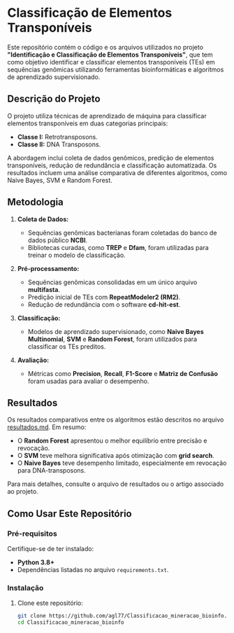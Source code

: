 # Classificação de Elementos Transponíveis  

Este repositório contém o código e os arquivos utilizados no projeto **"Identificação e Classificação de Elementos Transponíveis"**, que tem como objetivo identificar e classificar elementos transponíveis (TEs) em sequências genômicas utilizando ferramentas bioinformáticas e algoritmos de aprendizado supervisionado.

## **Descrição do Projeto**  
O projeto utiliza técnicas de aprendizado de máquina para classificar elementos transponíveis em duas categorias principais:  
- **Classe I:** Retrotransposons.  
- **Classe II:** DNA Transposons.  

A abordagem inclui coleta de dados genômicos, predição de elementos transponíveis, redução de redundância e classificação automatizada. Os resultados incluem uma análise comparativa de diferentes algoritmos, como Naive Bayes, SVM e Random Forest.  

## **Metodologia**  
1. **Coleta de Dados:**  
   - Sequências genômicas bacterianas foram coletadas do banco de dados público **NCBI**.  
   - Bibliotecas curadas, como **TREP** e **Dfam**, foram utilizadas para treinar o modelo de classificação.  

2. **Pré-processamento:**  
   - Sequências genômicas consolidadas em um único arquivo **multifasta**.  
   - Predição inicial de TEs com **RepeatModeler2 (RM2)**.  
   - Redução de redundância com o software **cd-hit-est**.  

3. **Classificação:**  
   - Modelos de aprendizado supervisionado, como **Naive Bayes Multinomial**, **SVM** e **Random Forest**, foram utilizados para classificar os TEs preditos.  

4. **Avaliação:**  
   - Métricas como **Precision**, **Recall**, **F1-Score** e **Matriz de Confusão** foram usadas para avaliar o desempenho.  

## **Resultados**  
Os resultados comparativos entre os algoritmos estão descritos no arquivo [resultados.md](resultados.md). Em resumo:  
- O **Random Forest** apresentou o melhor equilíbrio entre precisão e revocação.  
- O **SVM** teve melhora significativa após otimização com **grid search**.  
- O **Naive Bayes** teve desempenho limitado, especialmente em revocação para DNA-transposons.  

Para mais detalhes, consulte o arquivo de resultados ou o artigo associado ao projeto.  

## **Como Usar Este Repositório**  

### **Pré-requisitos**  
Certifique-se de ter instalado:  
- **Python 3.8+**  
- Dependências listadas no arquivo `requirements.txt`.  

### **Instalação**  
1. Clone este repositório:  
   ```bash
   git clone https://github.com/agl77/Classificacao_mineracao_bioinfo.git
   cd Classificacao_mineracao_bioinfo

